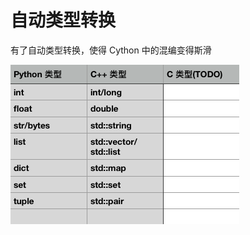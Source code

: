 # 自动类型转换

有了自动类型转换，使得 Cython 中的混编变得斯滑

![](https://raw.githubusercontent.com/hsxhr-10/Blog/master/image/cython-4.png)
